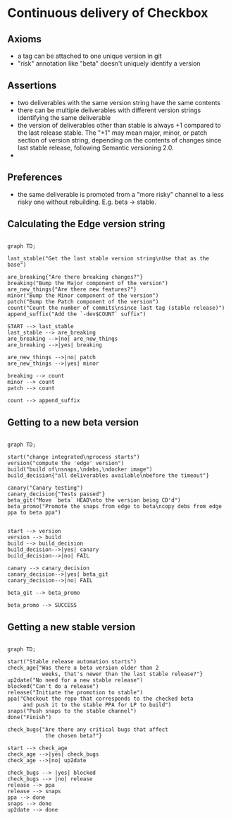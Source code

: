 # Continuous delivery of Checkbox

## Axioms

* a tag can be attached to one unique version in git
* "risk" annotation like "beta" doesn't uniquely identify a version

## Assertions

* two deliverables with the same version string have the same contents
* there can be multiple deliverables with different version strings
  identifying the same deliverable
* the version of deliverables other than stable is always +1 compared to
  the last release stable.
  The "+1" may mean major, minor, or patch section of version string,
  depending on the contents of changes since last stable release, following
  Semantic versioning 2.0.
*

## Preferences

* the same deliverable is promoted from a "more risky" channel to a less
  risky one without rebuilding. E.g. beta -> stable.

## Calculating the Edge version string

```mermaid

graph TD;

last_stable("Get the last stable version string\nUse that as the base")

are_breaking{"Are there breaking changes?"}
breaking("Bump the Major component of the version")
are_new_things{"Are there new features?"}
minor("Bump the Minor component of the version")
patch("Bump the Patch component of the version")
count("Count the number of commits\nsince last tag (stable release)")
append_suffix("Add the `-dev$COUNT` suffix")

START --> last_stable
last_stable --> are_breaking
are_breaking -->|no| are_new_things
are_breaking -->|yes| breaking

are_new_things -->|no| patch
are_new_things -->|yes| minor

breaking --> count
minor --> count
patch --> count

count --> append_suffix
```

## Getting to a new beta version

```mermaid

graph TD;

start("change integrated\nprocess starts")
version("compute the 'edge' version")
build("build of\nsnaps,\ndebs,\ndocker image")
build_decision{"all deliverables available\nbefore the timeout"}

canary("Canary testing")
canary_decision{"Tests passed"}
beta_git("Move `beta` HEAD\nto the version being CD'd")
beta_promo("Promote the snaps from edge to beta\ncopy debs from edge ppa to beta ppa")


start --> version
version --> build
build --> build_decision
build_decision-->|yes| canary
build_decision-->|no| FAIL

canary --> canary_decision
canary_decision-->|yes| beta_git
canary_decision-->|no| FAIL

beta_git --> beta_promo

beta_promo --> SUCCESS
```

## Getting a new stable version

```mermaid

graph TD;

start("Stable release automation starts")
check_age{"Was there a beta version older than 2
           weeks, that's newer than the last stable release?"}
up2date("No need for a new stable release")
blocked("Can't do a release")
release("Initiate the promotion to stable")
ppa("Checkout the repo that corresponds to the checked beta
     and push it to the stable PPA for LP to build")
snaps("Push snaps to the stable channel")
done("Finish")

check_bugs{"Are there any critical bugs that affect
            the chosen beta?"}

start --> check_age
check_age -->|yes| check_bugs
check_age -->|no| up2date

check_bugs --> |yes| blocked
check_bugs --> |no| release
release --> ppa
release --> snaps
ppa --> done
snaps --> done
up2date --> done


```
